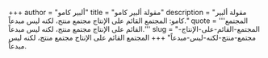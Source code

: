 +++
author = "ألبير كامو"
title = "مقولة ألبير كامو"
description = "مقولة ألبير كامو: المجتمع القائم على الإنتاج مجتمع منتج، لكنه ليس مبدعاً."
quote = '''المجتمع القائم على الإنتاج مجتمع منتج، لكنه ليس مبدعاً.''' 
slug = "المجتمع-القائم-على-الإنتاج-مجتمع-منتج-لكنه-ليس-مبدعاً"
+++
المجتمع القائم على الإنتاج مجتمع منتج، لكنه ليس مبدعاً.
